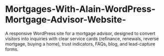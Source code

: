 # Mortgages-With-Alain-WordPress-Mortgage-Advisor-Website-
A responsive WordPress site for a mortgage advisor, designed to convert visitors into inquiries with clear service cards (refinance, renewals, reverse mortgage, buying a home), trust indicators, FAQs, blog, and lead-capture forms. 
